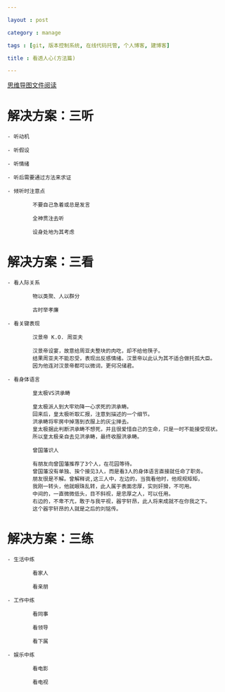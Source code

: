```yaml
---

layout : post

category : manage

tags : [git, 版本控制系统, 在线代码托管, 个人博客, 建博客]

title : 看透人心(方法篇)

---
```


[思维导图文件阅读](https://www.mindmeister.com/external/drive/do_open?file_id=0B6K98da0px63Y2gyaTBqYmlfbGc)

# 解决方案：三听

    - 听动机

    - 听假设

    - 听情绪

    - 听后需要通过方法来求证

    - 倾听时注意点

			不要自己急着或总是发言
		
			全神贯注去听
		
			设身处地为其考虑
		
# 解决方案：三看

    - 看人际关系

			物以类聚、人以群分
		
			古时举孝廉
		
    - 看关键表现

			汉景帝 K.O. 周亚夫
		
			汉景帝设宴，故意给周亚夫整块的肉吃，却不给他筷子。
			结果周亚夫不能忍受，表现出反感情绪。汉景帝以此认为其不适合做托孤大臣。
			因为他连对汉景帝都可以微词，更何况储君。
			
    - 看身体语言

			皇太极VS洪承畴
		
            皇太极派人到大牢劝降一心求死的洪承畴。
			回来后，皇太极听取汇报，注意到描述的一个细节。
			洪承畴将牢房中掉落到衣服上的灰尘掸去。
			皇太极据此判断洪承畴不想死，并且很爱惜自己的生命，只是一时不能接受现状。
			所以皇太极亲自去见洪承畴，最终收服洪承畴。
			
			曾国藩识人
		
            有朋友向曾国藩推荐了3个人，在花园等待。
			曾国藩没有单独、挨个接见3人，而是看3人的身体语言直接就任命了职务。
			朋友很是不解。曾解释说,这三人中，左边的，当我看他时，他规规矩矩，
			我刚一转头，他就眼珠乱转，此人属于表面忠厚，实则奸猾，不可用。
			中间的，一直微微低头，目不斜视，是忠厚之人，可以任用。
			右边的，不卑不亢，敢于与我平视，器宇轩昂，此人将来成就不在你我之下。
			这个器宇轩昂的人就是之后的刘铭传。
			
# 解决方案：三练

    - 生活中练

			看家人
		
			看亲朋
		
    - 工作中练

			看同事
		
			看领导
		
			看下属
		
    - 娱乐中练

			看电影
		
			看电视
		